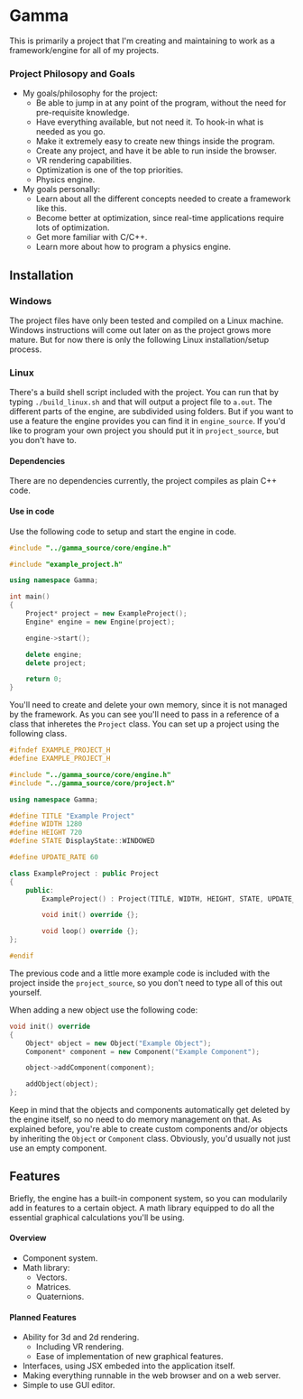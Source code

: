 # Gamma
This is primarily a project that I'm creating and maintaining to work as a framework/engine for all of my projects.

### Project Philosopy and Goals
- My goals/philosophy for the project:
    - Be able to jump in at any point of the program, without the need for pre-requisite knowledge.
    - Have everything available, but not need it. To hook-in what is needed as you go.
    - Make it extremely easy to create new things inside the program.
    - Create any project, and have it be able to run inside the browser.
    - VR rendering capabilities.
    - Optimization is one of the top priorities.
    - Physics engine.
- My goals personally:
    - Learn about all the different concepts needed to create a framework like this.
    - Become better at optimization, since real-time applications require lots of optimization.
    - Get more familiar with C/C++.
    - Learn more about how to program a physics engine.

## Installation

### Windows
The project files have only been tested and compiled on a Linux machine. Windows instructions will come out later on as the project grows more mature. But for now there is only the following Linux installation/setup process.

### Linux
There's a build shell script included with the project. You can run that by typing `./build_linux.sh` and that will output a project file to `a.out`. The different parts of the engine, are subdivided using folders. But if you want to use a feature the engine provides you can find it in `engine_source`. If you'd like to program your own project you should put it in `project_source`, but you don't have to.

#### Dependencies
There are no dependencies currently, the project compiles as plain C++ code.

#### Use in code
Use the following code to setup and start the engine in code.
```cpp
#include "../gamma_source/core/engine.h"

#include "example_project.h"

using namespace Gamma;

int main()
{
    Project* project = new ExampleProject();
    Engine* engine = new Engine(project);

    engine->start();

    delete engine;
    delete project;

    return 0;
}
```
You'll need to create and delete your own memory, since it is not managed by the framework. As you can see you'll need to pass in a reference of a class that inheretes the `Project` class. You can set up a project using the following class.
```cpp
#ifndef EXAMPLE_PROJECT_H
#define EXAMPLE_PROJECT_H

#include "../gamma_source/core/engine.h"
#include "../gamma_source/core/project.h"

using namespace Gamma;

#define TITLE "Example Project"
#define WIDTH 1280
#define HEIGHT 720
#define STATE DisplayState::WINDOWED

#define UPDATE_RATE 60

class ExampleProject : public Project
{
    public:
        ExampleProject() : Project(TITLE, WIDTH, HEIGHT, STATE, UPDATE_RATE) {}

        void init() override {};

        void loop() override {};
};

#endif
```
The previous code and a little more example code is included with the project inside the `project_source`, so you don't need to type all of this out yourself. 

When adding a new object use the following code:
```cpp
void init() override
{
    Object* object = new Object("Example Object");
    Component* component = new Component("Example Component");

    object->addComponent(component);

    addObject(object);
};
```
Keep in mind that the objects and components automatically get deleted by the engine itself, so no need to do memory management on that. As explained before, you're able to create custom components and/or objects by inheriting the `Object` or `Component` class. Obviously, you'd usually not just use an empty component.

## Features
Briefly, the engine has a built-in component system, so you can modularily add in features to a certain object. A math library equipped to do all the essential graphical calculations you'll be using.

#### Overview
- Component system.
- Math library:
    - Vectors.
    - Matrices.
    - Quaternions.

#### Planned Features
- Ability for 3d and 2d rendering.
    - Including VR rendering.
    - Ease of implementation of new graphical features.
- Interfaces, using JSX embeded into the application itself.
- Making everything runnable in the web browser and on a web server.
- Simple to use GUI editor.